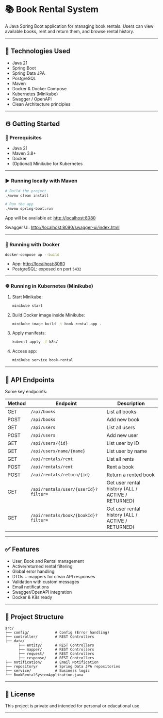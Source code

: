 # 📚 Book Rental System

A Java Spring Boot application for managing book rentals. Users can view available books, rent and return them, and browse rental history.

---

## 🚀 Technologies Used

* Java 21
* Spring Boot
* Spring Data JPA
* PostgreSQL
* Maven
* Docker & Docker Compose
* Kubernetes (Minikube)
* Swagger / OpenAPI
* Clean Architecture principles

---

## ⚙️ Getting Started

### 🔧 Prerequisites

* Java 21
* Maven 3.8+
* Docker
* (Optional) Minikube for Kubernetes

---

### ▶️ Running locally with Maven

```bash
# Build the project
./mvnw clean install

# Run the app
./mvnw spring-boot:run
```

App will be available at: [http://localhost:8080](http://localhost:8080)

Swagger UI: [http://localhost:8080/swagger-ui/index.html](http://localhost:8080/swagger-ui/index.html)

---

### 🐳 Running with Docker

```bash
docker-compose up --build
```

* App: [http://localhost:8080](http://localhost:8080)
* PostgreSQL: exposed on port `5432`

---

### ☸️ Running in Kubernetes (Minikube)

1. Start Minikube:

   ```bash
   minikube start
   ```

2. Build Docker image inside Minikube:

   ```bash
   minikube image build -t book-rental-app .
   ```

3. Apply manifests:

   ```bash
   kubectl apply -f k8s/
   ```

4. Access app:

   ```bash
   minikube service book-rental
   ```

---

## 📑 API Endpoints

Some key endpoints:

| Method | Endpoint                                 | Description             |
| ------ | ---------------------------------------- | ----------------------- |
| GET    | `/api/books`                             | List all books          |
| POST   | `/api/books`                             | Add new book            |
| GET    | `/api/users`                             | List all users          |
| POST   | `/api/users`                             | Add new user            |
| GET    | `/api/users/{id}`                        | List user by ID         |
| GET    | `/api/users/name/{name}`                 | List user by name       |
| GET    | `/api/rentals/rent`                      | List all rents          |
| POST   | `/api/rentals/rent`                      | Rent a book             |
| POST   | `/api/rentals/return/{id}`               | Return a rented book    |
| GET    | `/api/rentals/user/{userId}?filter=`     | Get user rental history (ALL / ACTIVE / RETURNED) |
| GET    | `/api/rentals/book/{bookId}?filter=`     | Get user rental history (ALL / ACTIVE / RETURNED) |

---

## ✅ Features

* User, Book and Rental management
* Active/returned rental filtering
* Global error handling
* DTOs + mappers for clean API responses
* Validation with custom messages
* Email notifications
* Swagger/OpenAPI integration
* Docker & K8s ready

---

## 📁 Project Structure

```
src/
├── config/            # Config (Error handling)
├── controller/        # REST Controllers
├── data/
      ├── entity/      # REST Controllers
      ├── mapper/      # REST Controllers
      ├── request/     # REST Controllers
      ├── response/    # REST Controllers
├── notification/      # Email Notification
├── repository/        # Spring Data JPA repositories
├── service/           # Business logic
└── BookRentalSystemApplication.java
```

---

## 📜 License

This project is private and intended for personal or educational use.

---
